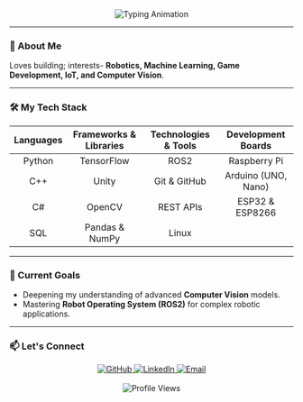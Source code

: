 <div align="center">
  <img src="https://readme-typing-svg.herokuapp.com?font=Fira%20Code&size=32&pause=1000&color=8A2BE2&center=true&vCenter=true&width=435&lines=Hi+there%2C+I'm+Ishan+Pathak+%F0%9F%91%8B;A+passionate+Robotics+%26+ML+developer." alt="Typing Animation">
</div>

---

### 🚀 About Me

Loves building; interests- **Robotics, Machine Learning, Game Development, IoT, and Computer Vision**.

---

### 🛠️ My Tech Stack

| **Languages** | **Frameworks & Libraries** | **Technologies & Tools** | **Development Boards** |
| :---: | :---: | :---: | :---: |
| Python | TensorFlow | ROS2 | Raspberry Pi |
| C++ | Unity | Git & GitHub | Arduino (UNO, Nano) |
| C# | OpenCV | REST APIs | ESP32 & ESP8266 |
| SQL | Pandas & NumPy | Linux | |

---

### 🎯 Current Goals

-   Deepening my understanding of advanced **Computer Vision** models.
-   Mastering **Robot Operating System (ROS2)** for complex robotic applications.

---

### 📫 Let's Connect

<div align="center">
  <a href="https://github.com/Ishan1923" target="_blank">
    <img src="https://img.shields.io/badge/GitHub-181717?style=for-the-badge&logo=github&logoColor=white" alt="GitHub">
  </a>
  <a href="https://linkedin.com/in/your-profile" target="_blank"> <img src="https://img.shields.io/badge/LinkedIn-0A66C2?style=for-the-badge&logo=linkedin&logoColor=white" alt="LinkedIn">
  </a>
  <a href="mailto:your.email@example.com" target="_blank"> <img src="https://img.shields.io/badge/Email-EA4335?style=for-the-badge&logo=gmail&logoColor=white" alt="Email">
  </a>
</div>

<br>

<div align="center">
  <img src="https://komarev.com/ghpvc/?username=Ishan1923&color=blueviolet&style=flat-square&label=Profile+Views" alt="Profile Views"/>
</div>
